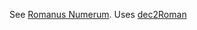 See [Romanus Numerum](https://www.vperi.com/roman). Uses [dec2Roman](https://github.com/venkatperi/dec2roman)
